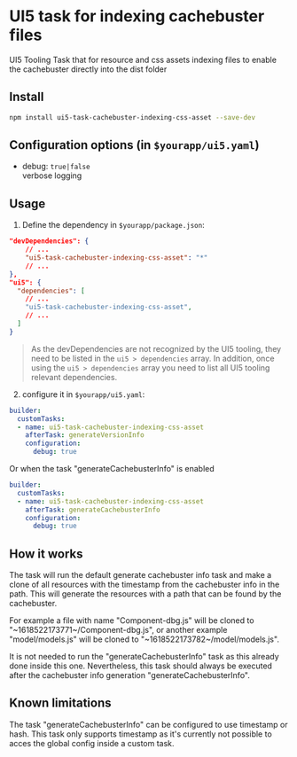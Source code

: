 # UI5 task for indexing cachebuster files
UI5 Tooling Task that for resource and css assets indexing files to enable the cachebuster directly into the dist folder

## Install

```bash
npm install ui5-task-cachebuster-indexing-css-asset --save-dev
```

## Configuration options (in `$yourapp/ui5.yaml`)

- debug: `true|false`  
  verbose logging

## Usage

1. Define the dependency in `$yourapp/package.json`:

```json
"devDependencies": {
    // ...
    "ui5-task-cachebuster-indexing-css-asset": "*"
    // ...
},
"ui5": {
  "dependencies": [
    // ...
    "ui5-task-cachebuster-indexing-css-asset",
    // ...
  ]
}
```

> As the devDependencies are not recognized by the UI5 tooling, they need to be listed in the `ui5 > dependencies` array. In addition, once using the `ui5 > dependencies` array you need to list all UI5 tooling relevant dependencies.

2. configure it in `$yourapp/ui5.yaml`:

```yaml
builder:
  customTasks:
  - name: ui5-task-cachebuster-indexing-css-asset
    afterTask: generateVersionInfo
    configuration:
      debug: true
```
Or when the task "generateCachebusterInfo" is enabled
```yaml
builder:
  customTasks:
  - name: ui5-task-cachebuster-indexing-css-asset
    afterTask: generateCachebusterInfo
    configuration:
      debug: true
```

## How it works

The task will run the default generate cachebuster info task and make a clone of all resources with the timestamp from the cachebuster info in the path. This will generate the resources with a path that can be found by the cachebuster. 

For example a file with name "Component-dbg.js" will be cloned to  "~1618522173771~/Component-dbg.js", or another example "model/models.js" will be cloned to "~1618522173782~/model/models.js".

It is not needed to run the "generateCachebusterInfo" task as this already done inside this one. Nevertheless, this task should always be executed after the cachebuster info generation "generateCachebusterInfo".

## Known limitations

The task "generateCachebusterInfo" can be configured to use timestamp or hash. This task only supports timestamp as it's currently not possible to acces the global config inside a custom task.
